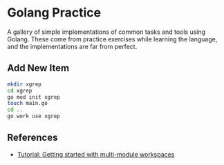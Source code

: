 # Golang Practice

A gallery of simple implementations of common tasks and tools using Golang. These come from practice exercises while learning the language, and the implementations are far from perfect.

## Add New Item

```bash
mkdir xgrep
cd xgrep
go mod init xgrep
touch main.go
cd ..
go work use xgrep
```

## References

- [Tutorial: Getting started with multi-module workspaces](https://go.dev/doc/tutorial/workspaces)
